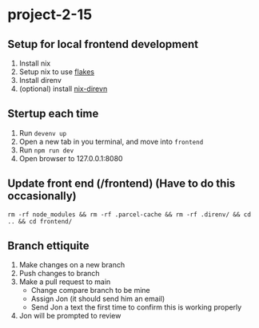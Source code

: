 # project-2-15

## Setup for local frontend development
1. Install nix
2. Setup nix to use [flakes](https://nixos.wiki/wiki/Flakes)
3. Install direnv
4. (optional) install [nix-direvn](https://github.com/nix-community/nix-direnv)

## Stertup each time
1. Run `devenv up`
2. Open a new tab in you terminal, and move into `frontend`
3. Run `npm run dev`
4. Open browser to 127.0.0.1:8080

## Update front end (/frontend) (Have to do this occasionally)
`rm -rf node_modules && rm -rf .parcel-cache && rm -rf .direnv/ && cd .. && cd frontend/`

## Branch ettiquite
1. Make changes on a new branch
2. Push changes to branch
3. Make a pull request to main
    - Change compare branch to be mine
    - Assign Jon (it should send him an email)
    - Send Jon a text the first time to confirm this is working properly
4. Jon will be prompted to review
